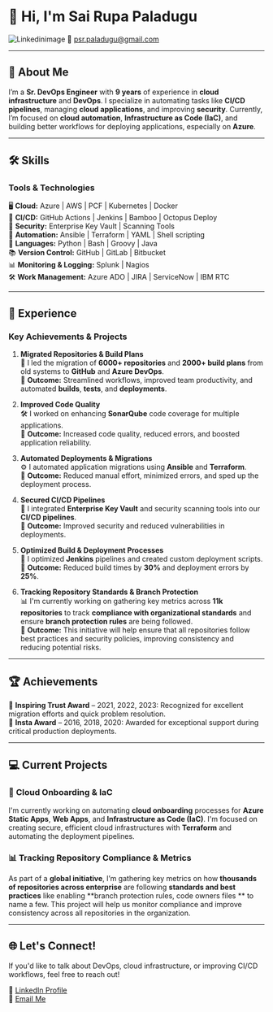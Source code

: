 # 👋 Hi, I'm Sai Rupa Paladugu

![Linkedinimage](https://github.com/user-attachments/assets/91026144-8d5f-499f-ad55-f0e428f483ae)
📧 [psr.paladugu@gmail.com](mailto:psr.paladugu@gmail.com)

---

## 🚀 About Me

I’m a **Sr. DevOps Engineer** with **9 years** of experience in **cloud infrastructure** and **DevOps**. I specialize in automating tasks like **CI/CD pipelines**, managing **cloud applications**, and improving **security**. Currently, I’m focused on **cloud automation**, **Infrastructure as Code (IaC)**, and building better workflows for deploying applications, especially on **Azure**.

---

## 🛠️ Skills

### **Tools & Technologies**  
🖥️ **Cloud:** Azure | AWS | PCF | Kubernetes | Docker  
🔧 **CI/CD:** GitHub Actions | Jenkins | Bamboo | Octopus Deploy  
🔐 **Security:** Enterprise Key Vault | Scanning Tools  
🔄 **Automation:** Ansible | Terraform | YAML | Shell scripting  
📝 **Languages:** Python | Bash | Groovy | Java  
📚 **Version Control:** GitHub | GitLab | Bitbucket  
📊 **Monitoring & Logging:** Splunk | Nagios  
🛠️ **Work Management:** Azure ADO | JIRA | ServiceNow | IBM RTC

---

## 💼 Experience

### **Key Achievements & Projects**

1. **Migrated Repositories & Build Plans**  
   🔄 I led the migration of **6000+ repositories** and **2000+ build plans** from old systems to **GitHub** and **Azure DevOps**.  
   🌟 **Outcome:** Streamlined workflows, improved team productivity, and automated **builds**, **tests**, and **deployments**.

2. **Improved Code Quality**  
   🛠️ I worked on enhancing **SonarQube** code coverage for multiple applications.  
   🌟 **Outcome:** Increased code quality, reduced errors, and boosted application reliability.

3. **Automated Deployments & Migrations**  
   ⚙️ I automated application migrations using **Ansible** and **Terraform**.  
   🌟 **Outcome:** Reduced manual effort, minimized errors, and sped up the deployment process.

4. **Secured CI/CD Pipelines**  
   🔐 I integrated **Enterprise Key Vault** and security scanning tools into our **CI/CD pipelines**.  
   🌟 **Outcome:** Improved security and reduced vulnerabilities in deployments.

5. **Optimized Build & Deployment Processes**  
   🚀 I optimized **Jenkins** pipelines and created custom deployment scripts.  
   🌟 **Outcome:** Reduced build times by **30%** and deployment errors by **25%**.

6. **Tracking Repository Standards & Branch Protection**  
   📊 I'm currently working on gathering key metrics across **11k repositories** to track **compliance with organizational standards** and ensure **branch protection rules** are being followed.  
   🌟 **Outcome:** This initiative will help ensure that all repositories follow best practices and security policies, improving consistency and reducing potential risks.

---

## 🏆 Achievements

🏅 **Inspiring Trust Award** – 2021, 2022, 2023: Recognized for excellent migration efforts and quick problem resolution.  
🏅 **Insta Award** – 2016, 2018, 2020: Awarded for exceptional support during critical production deployments.

---

## 💻 Current Projects

### 🔧 **Cloud Onboarding & IaC**  
I'm currently working on automating **cloud onboarding** processes for **Azure Static Apps**, **Web Apps**, and **Infrastructure as Code (IaC)**. I'm focused on creating secure, efficient cloud infrastructures with **Terraform** and automating the deployment pipelines.

### 📊 **Tracking Repository Compliance & Metrics**  
As part of a **global initiative**, I’m gathering key metrics on how **thousands of repositories across enterprise** are following **standards and best practices** like enabling  **branch protection rules, code owners files ** to name a few. This project will help us monitor compliance and improve consistency across all repositories in the organization.

---

## 🌐 Let's Connect!

If you'd like to talk about DevOps, cloud infrastructure, or improving CI/CD workflows, feel free to reach out!

🔗 [LinkedIn Profile](https://www.linkedin.com/in/paladugusairupa/)  
📧 [Email Me](mailto:psr.paladugu@gmail.com)  

